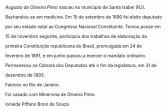 

*Augusto de Oliveira Pinto* nasceu no município de Santa Isabel (RJ).



Bacharelou-se em medicina. Em 15 de setembro de 1890 foi eleito deputado

por seu estado natal ao Congresso Nacional Constituinte. Tomou posse em

15 de novembro seguinte, participou dos trabalhos de elaboração da

primeira Constituição republicana do Brasil, promulgada em 24 de

fevereiro de 1891, e em junho passou a exercer o mandato ordinário.

Permaneceu na Câmara dos Deputados até o fim da legislatura, em 31 de

dezembro de 1893.



Faleceu no Rio de Janeiro.



Foi casado com Minervina de Oliveira Pinto.



Ioneide Piffano Brion de Souza



